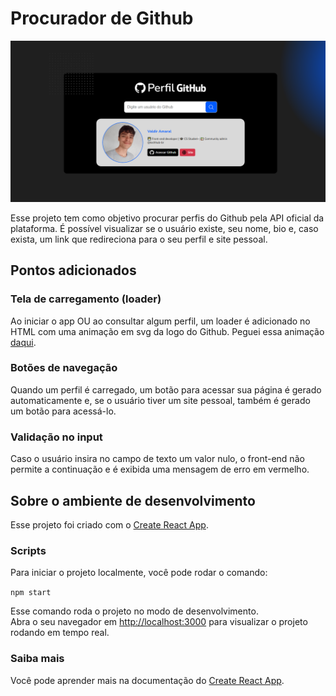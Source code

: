 # Procurador de Github

![Print da tela do projeto](./docs/screenshot.png)

Esse projeto tem como objetivo procurar perfis do Github pela API oficial da plataforma. É possível visualizar se o usuário existe, seu nome, bio e, caso exista, um link que redireciona para o seu perfil e site pessoal.

## Pontos adicionados

### Tela de carregamento (loader)

Ao iniciar o app OU ao consultar algum perfil, um loader é adicionado no HTML com uma animação em svg da logo do Github. Peguei essa animação [daqui](https://codepen.io/jasonlong/pen/BroQEY).

### Botões de navegação

Quando um perfil é carregado, um botão para acessar sua página é gerado automaticamente e, se o usuário tiver um site pessoal, também é gerado um botão para acessá-lo.

### Validação no input 

Caso o usuário insira no campo de texto um valor nulo, o front-end não permite a continuação e é exibida uma mensagem de erro em vermelho.


## Sobre o ambiente de desenvolvimento

Esse projeto foi criado com o [Create React App](https://github.com/facebook/create-react-app).

### Scripts

Para iniciar o projeto localmente, você pode rodar o comando:

`npm start`

Esse comando roda o projeto no modo de desenvolvimento.\
Abra o seu navegador em [http://localhost:3000](http://localhost:3000) para visualizar o projeto rodando em tempo real.

### Saiba mais

Você pode aprender mais na documentação do [Create React App](https://facebook.github.io/create-react-app/docs/getting-started).

